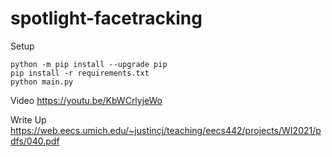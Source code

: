 # spotlight-facetracking

Setup 
```
python -m pip install --upgrade pip
pip install -r requirements.txt
python main.py
```
Video
https://youtu.be/KbWCrlyjeWo

Write Up
https://web.eecs.umich.edu/~justincj/teaching/eecs442/projects/WI2021/pdfs/040.pdf
